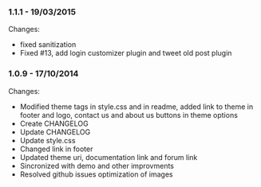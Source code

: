 

### 1.1.1 - 19/03/2015

 Changes: 


 * fixed sanitization
 * Fixed #13, add login customizer plugin and tweet old post plugin


### 1.0.9 - 17/10/2014

 Changes: 


 * Modified theme tags in style.css and in readme, added link to theme in footer and logo, contact us and about us buttons in theme options
 * Create CHANGELOG
 * Update CHANGELOG
 * Update style.css
 * Changed link in footer
 * Updated theme uri, documentation link and forum link
 * Sincronized with demo and other improvments
 * Resolved github issues   optimization of images
